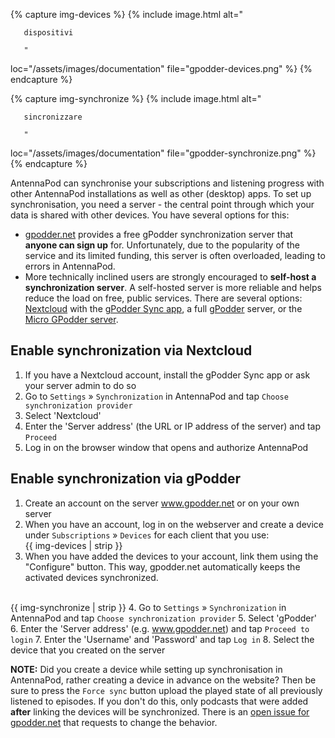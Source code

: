 {% capture img-devices %} {% include image.html alt="

       dispositivi

       "

loc="/assets/images/documentation" file="gpodder-devices.png" %} {% endcapture %}

{% capture img-synchronize %} {% include image.html alt="

       sincronizzare

       "

loc="/assets/images/documentation" file="gpodder-synchronize.png" %} {% endcapture %}

AntennaPod can synchronise your subscriptions and listening progress with other AntennaPod installations as well as other (desktop) apps. To set up synchronisation, you need a server - the central point through which your data is shared with other devices. You have several options for this:

* [gpodder.net](https://gpodder.net/) provides a free gPodder synchronization server that **anyone can sign up** for. Unfortunately, due to the popularity of the service and its limited funding, this server is often overloaded, leading to errors in AntennaPod.
* More technically inclined users are strongly encouraged to **self-host a synchronization server**. A self-hosted server is more reliable and helps reduce the load on free, public services. There are several options: [Nextcloud](https://nextcloud.com/install/#instructions-server) with the [gPodder Sync app](https://apps.nextcloud.com/apps/gpoddersync), a full [gPodder](https://gpoddernet.readthedocs.io/en/latest/dev/installation.html) server, or the [Micro GPodder server](https://github.com/bohwaz/micro-gpodder-server).

## Enable synchronization via Nextcloud

1. If you have a Nextcloud account, install the gPodder Sync app or ask your server admin to do so
1. Go to `Settings` » `Synchronization` in AntennaPod and tap `Choose synchronization provider`
1. Select 'Nextcloud'
1. Enter the 'Server address' (the URL or IP address of the server) and tap `Proceed`
1. Log in on the browser window that opens and authorize AntennaPod

## Enable synchronization via gPodder

1. Create an account on the server www.gpodder.net or on your own server
1.  When you have an account, log in on the webserver and create a device under `Subscriptions` » `Devices` for each client that you use:<br />{{ img-devices | strip }}
1. When you have added the devices to your account, link them using the "Configure" button. This way, gpodder.net automatically keeps the activated devices synchronized.

  <br />{{ img-synchronize | strip }} 4. Go to `Settings` » `Synchronization` in AntennaPod and tap `Choose synchronization provider` 5. Select 'gPodder' 6. Enter the 'Server address' (e.g. www.gpodder.net) and tap `Proceed to login` 7. Enter the 'Username' and 'Password' and tap `Log in` 8. Select the device that you created on the server

**NOTE:** Did you create a device while setting up synchronisation in AntennaPod, rather creating a device in advance on the website? Then be sure to press the `Force sync` button upload the played state of all previously listened to episodes. If you don't do this, only podcasts that were added **after** linking the devices will be synchronized. There is an [open issue for gpodder.net](https://github.com/gpodder/mygpo/issues/388) that requests to change the behavior.
